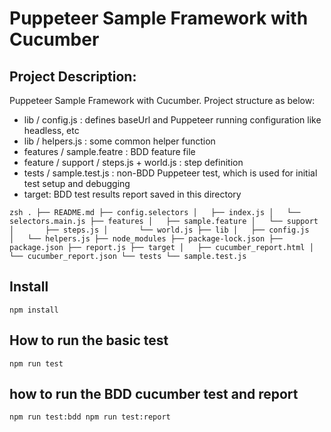 # Puppeteer Sample Framework with Cucumber

## Project Description:
Puppeteer Sample Framework with Cucumber.
Project structure as below:
- lib / config.js : defines baseUrl and Puppeteer running configuration like headless, etc
- lib / helpers.js : some common helper function
- features / sample.featre : BDD feature file
- feature / support / steps.js + world.js : step definition
- tests / sample.test.js : non-BDD Puppeteer test, which is used for initial test setup and debugging
- target: BDD test results report saved in this directory

`zsh
.
├── README.md
├── config.selectors
│   ├── index.js
│   └── selectors.main.js
├── features
│   ├── sample.feature
│   └── support
│       ├── steps.js
│       └── world.js
├── lib
│   ├── config.js
│   └── helpers.js
├── node_modules
├── package-lock.json
├── package.json
├── report.js
├── target
│   ├── cucumber_report.html
│   └── cucumber_report.json
└── tests
    └── sample.test.js
`

## Install
`npm install`

## How to run the basic test
`npm run test`

## how to run the BDD cucumber test and report
`
npm run test:bdd
npm run test:report
`
